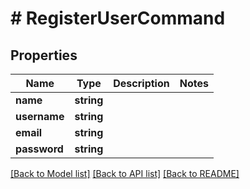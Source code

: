 # # RegisterUserCommand

## Properties

Name | Type | Description | Notes
------------ | ------------- | ------------- | -------------
**name** | **string** |  |
**username** | **string** |  |
**email** | **string** |  |
**password** | **string** |  |

[[Back to Model list]](../../README.md#models) [[Back to API list]](../../README.md#endpoints) [[Back to README]](../../README.md)
